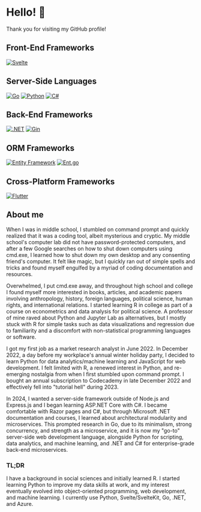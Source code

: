 # Hello! 👋

Thank you for visiting my GitHub profile! 

## Front-End Frameworks
[![Svelte](https://img.shields.io/badge/Svelte-5.x-orange.svg)](https://svelte.dev/)

## Server-Side Languages
[![Go](https://img.shields.io/badge/Go-1.x-blue.svg)](https://golang.org/)
[![Python](https://img.shields.io/badge/python-3.x-blue.svg)](https://www.python.org/)
[![C#](https://img.shields.io/badge/C%23-13.x-blue.svg)](https://docs.microsoft.com/en-us/dotnet/csharp/)

## Back-End Frameworks
[![.NET](https://img.shields.io/badge/.NET-9.x-blue.svg)](https://dotnet.microsoft.com/)
[![Gin](https://img.shields.io/badge/Gin-1.x-purple.svg)](https://gin-gonic.com/)

## ORM Frameworks 
[![Entity Framework](https://img.shields.io/badge/Entity_Framework-6.x-darkblue.svg)](https://docs.microsoft.com/en-us/ef/) 
[![Ent.go](https://img.shields.io/badge/Ent-0.x-black.svg)](https://entgo.io/)

## Cross-Platform Frameworks
[![Flutter](https://img.shields.io/badge/Flutter-3.x-blue.svg)](https://flutter.dev)

## About me
When I was in middle school, I stumbled on command prompt and quickly realized that it was a coding tool, albeit mysterious and cryptic. My middle school's computer lab did not have password-protected computers, and after a few Google searches on how to shut down computers using cmd.exe, I learned how to shut down my own desktop and any consenting friend's computer. It felt like magic, but I quickly ran out of simple spells and tricks and found myself engulfed by a myriad of coding documentation and resources. 

Overwhelmed, I put cmd.exe away, and throughout high school and college I found myself more interested in books, articles, and academic papers involving anthropology, history, foreign languages, political science, human rights, and international relations. I started learning R in college as part of a course on econometrics and data analysis for political science. A professor of mine raved about Python and Jupyter Lab as alternatives, but I mostly stuck with R for simple tasks such as data visualizations and regression due to familiarity and a discomfort with non-statistical programming languages or software.

I got my first job as a market research analyst in June 2022. In December 2022, a day before my workplace's annual winter holiday party, I decided to learn Python for data analytics/machine learning and JavaScript for web development. I felt limited with R, a renewed interest in Python, and re-emerging nostalgia from when I first stumbled upon command prompt. I bought an annual subscription to Codecademy in late December 2022 and effectively fell into "tutorial hell" during 2023. 

In 2024, I wanted a server-side framework outside of Node.js and Express.js and I began learning ASP.NET Core with C#. I became comfortable with Razor pages and C#, but through Microsoft .NET documentation and courses, I learned about architectural modularity and microservices. This prompted research in Go, due to its minimalism, strong concurrency, and strength as a microservice, and it is now my "go-to" server-side web development language, alongside Python for scripting, data analytics, and machine learning, and .NET and C# for enterprise-grade back-end microservices.

### TL;DR
I have a background in social sciences and initially learned R. I started learning Python to improve my data skills at work, and my interest eventually evolved into object-oriented programming, web development, and machine learning. I currently use Python, Svelte/SvelteKit, Go, .NET, and Azure.

<!--
**zachhollow/zachhollow** is a ✨ _special_ ✨ repository because its `README.md` (this file) appears on your GitHub profile.

- 🔭 I’m currently working on ...
- 🌱 I’m currently learning ...
- 👯 I’m looking to collaborate on ...
- 🤔 I’m looking for help with ...
- 💬 Ask me about ...
- 📫 How to reach me: ...
- 😄 Pronouns: ...
- ⚡ Fun fact: ...
-->
